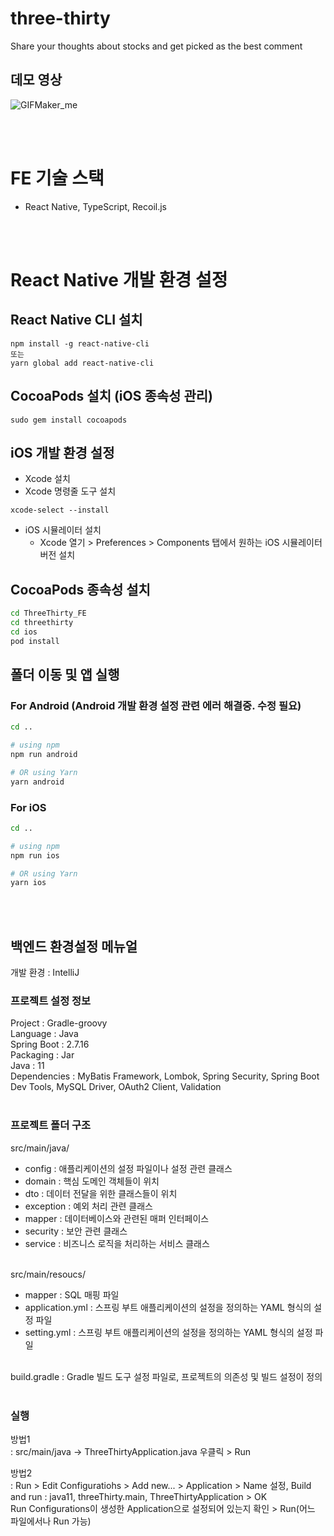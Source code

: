 # three-thirty
Share your thoughts about stocks and get picked as the best comment

## 데모 영상

![GIFMaker_me](https://github.com/happyeveryone96/three-thirty/assets/66675699/6422635a-ee21-4bde-828e-3e659c7564d6)

<br><br>

# FE 기술 스택
- React Native, TypeScript, Recoil.js

<br><br>

# React Native 개발 환경 설정

## React Native CLI 설치

```
npm install -g react-native-cli
또는
yarn global add react-native-cli
```

## CocoaPods 설치 (iOS 종속성 관리)

```
sudo gem install cocoapods
```

## iOS 개발 환경 설정

- Xcode 설치
- Xcode 명령줄 도구 설치

```
xcode-select --install
```

- iOS 시뮬레이터 설치
  - Xcode 열기 > Preferences > Components 탭에서 원하는 iOS 시뮬레이터 버전 설치

## CocoaPods 종속성 설치

```bash
cd ThreeThirty_FE
cd threethirty
cd ios
pod install
```

## 폴더 이동 및 앱 실행

### For Android (Android 개발 환경 설정 관련 에러 해결중. 수정 필요)

```bash
cd ..

# using npm
npm run android

# OR using Yarn
yarn android
```

### For iOS

```bash
cd ..

# using npm
npm run ios

# OR using Yarn
yarn ios
```

<br><br>

## 백엔드 환경설정 메뉴얼

개발 환경 : IntelliJ

### 프로젝트 설정 정보
Project : Gradle-groovy<br>
Language : Java<br>
Spring Boot : 2.7.16<br>
Packaging : Jar<br>
Java : 11<br>
Dependencies : MyBatis Framework, Lombok, Spring Security, Spring Boot Dev Tools, MySQL Driver, OAuth2 Client, Validation<br><br>

<!-- JWT관련 설정, DB 설정 추후 추가 -->
### 프로젝트 폴더 구조
src/main/java/<br>
- config : 애플리케이션의 설정 파일이나 설정 관련 클래스<br>
- domain :  핵심 도메인 객체들이 위치<br>
- dto :  데이터 전달을 위한 클래스들이 위치<br>
- exception : 예외 처리 관련 클래스<br>
- mapper : 데이터베이스와 관련된 매퍼 인터페이스<br>
- security : 보안 관련 클래스<br>
- service : 비즈니스 로직을 처리하는 서비스 클래스<br><br>

src/main/resoucs/<br>
- mapper :  SQL 매핑 파일<br>
- application.yml : 스프링 부트 애플리케이션의 설정을 정의하는 YAML 형식의 설정 파일<br>
- setting.yml : 스프링 부트 애플리케이션의 설정을 정의하는 YAML 형식의 설정 파일<br><br>

build.gradle : Gradle 빌드 도구 설정 파일로, 프로젝트의 의존성 및 빌드 설정이 정의<br><br>


### 실행
방법1<br> 
: src/main/java -> ThreeThirtyApplication.java 우클릭 > Run<br>

방법2<br>
: Run > Edit Configuratiohs > Add new... > Application > Name 설정, Build and run : java11, threeThirty.main, ThreeThirtyApplication > OK<br>
Run Configurations이 생성한 Application으로 설정되어 있는지 확인 > Run(어느 파일에서나 Run 가능)
